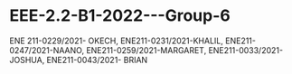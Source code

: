 # EEE-2.2-B1-2022---Group-6
ENE 211-0229/2021- OKECH, ENE211-0231/2021-KHALIL, ENE211-0247/2021-NAANO, ENE211-0259/2021-MARGARET, ENE211-0033/2021-JOSHUA,  ENE211-0043/2021- BRIAN  
